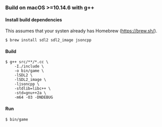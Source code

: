 ### Build on macOS >=10.14.6 with g++

#### Install build dependencies

This assumes that your systen already has Homebrew (https://brew.sh/).

`$ brew install sdl2 sdl2_image jsoncpp`

#### Build

```
$ g++ src/**/*.cc \
    -I./include \
    -o bin/game \
    -lSDL2 \
    -lSDL2_image \
    -ljsoncpp \
    -stdlib=libc++ \
    -std=gnu++2a \
    -m64 -O3 -DNDEBUG
```

#### Run

`$ bin/game`